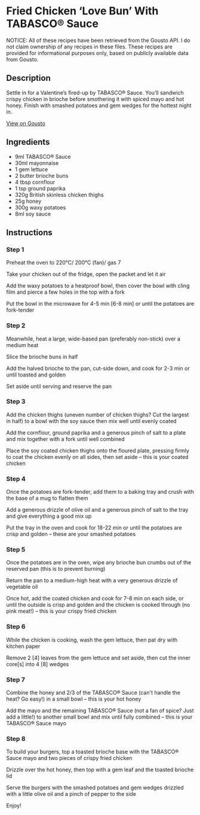 # Fried Chicken ‘Love Bun’ With TABASCO® Sauce

NOTICE: All of these recipes have been retrieved from the Gousto API. I do not claim ownership of any recipes in these files. These recipes are provided for informational purposes only, based on publicly available data from Gousto.

## Description

Settle in for a Valentine’s fired-up by TABASCO® Sauce. You’ll sandwich crispy chicken in brioche before smothering it with spiced mayo and hot honey. Finish with smashed potatoes and gem wedges for the hottest night in.

[View on Gousto](https://www.gousto.co.uk/recipes/cookbook/fried-chicken-love-bun-with-tabasco-sauce)

## Ingredients

- 9ml TABASCO® Sauce
- 30ml mayonnaise
- 1 gem lettuce
- 2 butter brioche buns
- 4 tbsp cornflour
- 1 tsp ground paprika
- 320g British skinless chicken thighs
- 25g honey
- 300g waxy potatoes
- 8ml soy sauce

## Instructions


### Step 1

Preheat the oven to 220°C/ 200°C (fan)/ gas 7

Take your chicken out of the fridge, open the packet and let it air

Add the waxy potatoes to a heatproof bowl, then cover the bowl with cling film and pierce a few holes in the top with a fork

Put the bowl in the microwave for 4-5 min <span class="text-danger">[6-8 min] </span>or until the potatoes are fork-tender


### Step 2

Meanwhile, heat a large, wide-based pan (preferably non-stick) over a medium heat

Slice the brioche buns in half

Add the halved brioche to the pan, cut-side down, and cook for 2-3 min or until toasted and golden

Set aside until serving and reserve the pan


### Step 3

Add the chicken thighs (uneven number of chicken thighs? Cut the largest in half) to a bowl with the soy sauce then mix well until evenly coated

Add the cornflour, ground paprika and a generous pinch of salt to a plate and mix together with a fork until well combined

Place the soy coated chicken thighs onto the floured plate, pressing firmly to coat the chicken evenly on all sides, then set aside – this is your coated chicken


### Step 4

Once the potatoes are fork-tender, add them to a baking tray and crush with the base of a mug to flatten them

Add a generous drizzle of olive oil and a generous pinch of salt to the tray and give everything a good mix up

Put the tray in the oven and cook for 18-22 min or until the potatoes are crisp and golden – these are your smashed potatoes


### Step 5

Once the potatoes are in the oven, wipe any brioche bun crumbs out of the reserved pan (this is to prevent burning)

Return the pan to a medium-high heat with a very generous drizzle of vegetable oil

Once hot, add the coated chicken and cook for 7-8 min on each side, or until the outside is crisp and golden and the chicken is cooked through (no pink meat!) – this is your crispy fried chicken


### Step 6

While the chicken is cooking, wash the gem lettuce, then pat dry with kitchen paper

Remove 2<span class="text-danger"> [4] </span>leaves from the gem lettuce and set aside, then cut the inner core<span class="text-danger">[s]</span> into 4 <span class="text-danger">[8]</span> wedges


### Step 7

Combine the honey and 2/3 of the TABASCO® Sauce (can't handle the heat? Go easy!) in a small bowl – this is your hot honey

Add the mayo and the remaining<span class="text-danger"> </span>TABASCO® Sauce (not a fan of spice? Just add a little!) to another small bowl and mix until fully combined – this is your TABASCO® Sauce mayo

### Step 8

To build your burgers, top a toasted brioche base with the TABASCO® Sauce mayo and two pieces of crispy fried chicken

Drizzle over the hot honey, then top with a gem leaf and the toasted brioche lid

Serve the burgers with the smashed potatoes and gem wedges drizzled with a little olive oil and a pinch of pepper to the side

Enjoy!

